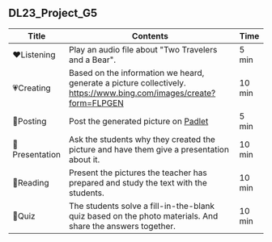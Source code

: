 ## DL23_Project_G5

| Title | Contents |Time| 
|-----|-----------|----------|
|:heart:Listening|Play an audio file about "Two Travelers and a Bear".|5 min|
|:heartpulse:Creating|Based on the information we heard, generate a picture collectively. https://www.bing.com/images/create?form=FLPGEN|10 min|
|:yellow_heart:Posting|Post the generated picture on [Padlet](https://padlet.com/)|5 min|
|:green_heart:Presentation|Ask the students why they created the picture and have them give a presentation about it.|10 min|
|:blue_heart:Reading|Present the pictures the teacher has prepared and study the text with the students.|10 min|
|:purple_heart:Quiz|The students solve a fill-in-the-blank quiz based on the photo materials. And share the answers together.|10 min|
